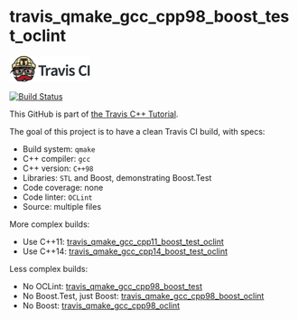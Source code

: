 # travis_qmake_gcc_cpp98_boost_test_oclint

[![Travis CI logo](TravisCI.png)](https://travis-ci.org)

[![Build Status](https://travis-ci.org/richelbilderbeek/travis_qmake_gcc_cpp98_boost_test_oclint.svg?branch=master)](https://travis-ci.org/richelbilderbeek/travis_qmake_gcc_cpp98_boost_test_oclint)

This GitHub is part of [the Travis C++ Tutorial](https://github.com/richelbilderbeek/travis_cpp_tutorial).

The goal of this project is to have a clean Travis CI build, with specs:
 * Build system: `qmake`
 * C++ compiler: `gcc`
 * C++ version: `C++98`
 * Libraries: `STL` and Boost, demonstrating Boost.Test
 * Code coverage: none
 * Code linter: `OCLint`
 * Source: multiple files

More complex builds:
 * Use C++11: [travis_qmake_gcc_cpp11_boost_test_oclint](https://www.github.com/richelbilderbeek/travis_qmake_gcc_cpp11_boost_test_oclint)
 * Use C++14: [travis_qmake_gcc_cpp14_boost_test_oclint](https://www.github.com/richelbilderbeek/travis_qmake_gcc_cpp14_boost_test_oclint)

Less complex builds:
 * No OCLint: [travis_qmake_gcc_cpp98_boost_test](https://www.github.com/richelbilderbeek/travis_qmake_gcc_cpp98_boost_test)
 * No Boost.Test, just Boost: [travis_qmake_gcc_cpp98_boost_oclint](https://www.github.com/richelbilderbeek/travis_qmake_gcc_cpp98_boost_oclint)
 * No Boost: [travis_qmake_gcc_cpp98_oclint](https://www.github.com/richelbilderbeek/travis_qmake_gcc_cpp98_oclint)
